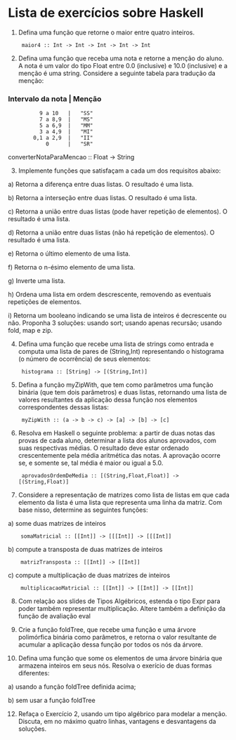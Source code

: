 # Lista de exercícios sobre Haskell
1) Defina uma função que retorne o maior entre quatro inteiros.

        maior4 :: Int -> Int -> Int -> Int -> Int
2) Defina uma função que receba uma nota e retorne a menção do aluno. A nota é um valor do tipo Float entre 0.0 (inclusive) e 10.0 (inclusive) e a menção é uma string. Considere a seguinte tabela para tradução da menção:

  ### Intervalo da nota  |   Menção

              9 a 10   |   "SS"
              7 a 8,9  |   "MS"
              5 a 6,9  |   "MM"
              3 a 4,9  |   "MI"
            0,1 a 2,9  |   "II"
                0      |   "SR"

converterNotaParaMencao :: Float -> String

3) Implemente funções que satisfaçam a cada um dos requisitos abaixo:

a) Retorna a diferença entre duas listas. O resultado é uma lista.

b) Retorna a interseção entre duas listas. O resultado é uma lista.

c) Retorna a união entre duas listas (pode haver repetição de elementos). O resultado é uma lista.

d) Retorna a união entre duas listas (não há repetição de elementos). O resultado é uma lista.

e) Retorna o último elemento de uma lista.

f) Retorna o n-ésimo elemento de uma lista.

g) Inverte uma lista.

h) Ordena uma lista em ordem descrescente, removendo as eventuais repetições de elementos.

i) Retorna um booleano indicando se uma lista de inteiros é decrescente ou não. Proponha 3 soluções: usando sort; usando apenas recursão; usando fold, map e zip.

4) Defina uma função que recebe uma lista de strings como entrada e computa uma lista de pares de (String,Int) representando o histograma (o número de ocorrência) de seus elementos:

        histograma :: [String] -> [(String,Int)]

5) Defina a função myZipWith, que tem como parâmetros uma função binária (que tem dois parâmetros) e duas listas, retornando uma lista de valores resultantes da aplicação dessa função nos elementos correspondentes dessas listas:

        myZipWith :: (a -> b -> c) -> [a] -> [b] -> [c]

6) Resolva em Haskell o seguinte problema: a partir de duas notas das provas de cada aluno, determinar a lista dos alunos aprovados, com suas respectivas médias. O resultado deve estar ordenado crescentemente pela média aritmética das notas. A aprovação ocorre se, e somente se, tal média é maior ou igual a 5.0.

        aprovadosOrdemDeMedia :: [(String,Float,Float)] -> [(String,Float)]
7) Considere a representação de matrizes como lista de listas em que cada elemento da lista é uma lista que representa uma linha da matriz. Com base nisso, determine as seguintes funções:

a) some duas matrizes de inteiros
        
        somaMatricial :: [[Int]] -> [[[Int]] -> [[[Int]]
b) compute a transposta de duas matrizes de inteiros

        matrizTransposta :: [[Int]] -> [[Int]]
c) compute a multiplicação de duas matrizes de inteiros

        multiplicacaoMatricial :: [[Int]] -> [[Int]] -> [[Int]]
8) Com relação aos slides de Tipos Algébricos, estenda o tipo Expr para poder também representar multiplicação. Altere também a definição da função de avaliação eval

9) Crie a função foldTree, que recebe uma função e uma árvore polimórfica binária como parâmetros, e retorna o valor resultante de acumular a aplicação dessa função por todos os nós da árvore.

10) Defina uma função que some os elementos de uma árvore binária que armazena inteiros em seus nós. Resolva o exerício de duas formas diferentes:

a) usando a função foldTree definida acima; 

b) sem usar a função foldTree

12) Refaça o Exercício 2, usando um tipo algébrico para modelar a menção. Discuta, em no máximo quatro linhas, vantagens e desvantagens da soluções.
